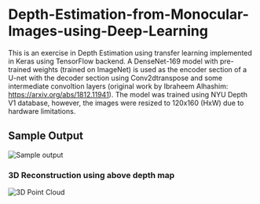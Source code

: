 # Depth-Estimation-from-Monocular-Images-using-Deep-Learning

This is an exercise in Depth Estimation using transfer learning implemented in Keras using TensorFlow backend. A DenseNet-169 model with pre-trained weights (trained on ImageNet) is used as the encoder section of a U-net with the decoder section using Conv2dtranspose and some intermediate convoltion layers (original work by Ibraheem Alhashim: https://arxiv.org/abs/1812.11941). The model was trained using NYU Depth V1 database, however, the images were resized to 120x160 (HxW) due to hardware limitations.


## Sample Output

![Sample output](https://user-images.githubusercontent.com/49246680/92951972-daab4180-f47c-11ea-805f-e376e570a0e2.png)

### 3D Reconstruction using above depth map

![3D Point Cloud](https://user-images.githubusercontent.com/49246680/92952066-fadb0080-f47c-11ea-86b5-bf47290ed88f.png)
